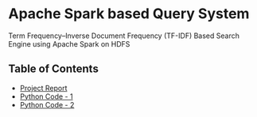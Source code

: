 # Apache Spark based Query System 
Term Frequency–Inverse Document Frequency (TF-IDF) Based Search Engine using Apache Spark on HDFS

## Table of Contents

* [Project Report](https://github.com/amir-ghaderi/Credit-Card-Default-Payments-Classification/blob/master/Project%20Report.pdf) 
* [Python Code - 1](https://github.com/amir-ghaderi/Credit-Card-Default-Payments-Classification/blob/master/Project%20R%20Code.R) 
* [Python Code - 2](https://github.com/amir-ghaderi/Credit-Card-Default-Payments-Classification/blob/master/Project%20R%20Code.R) 
